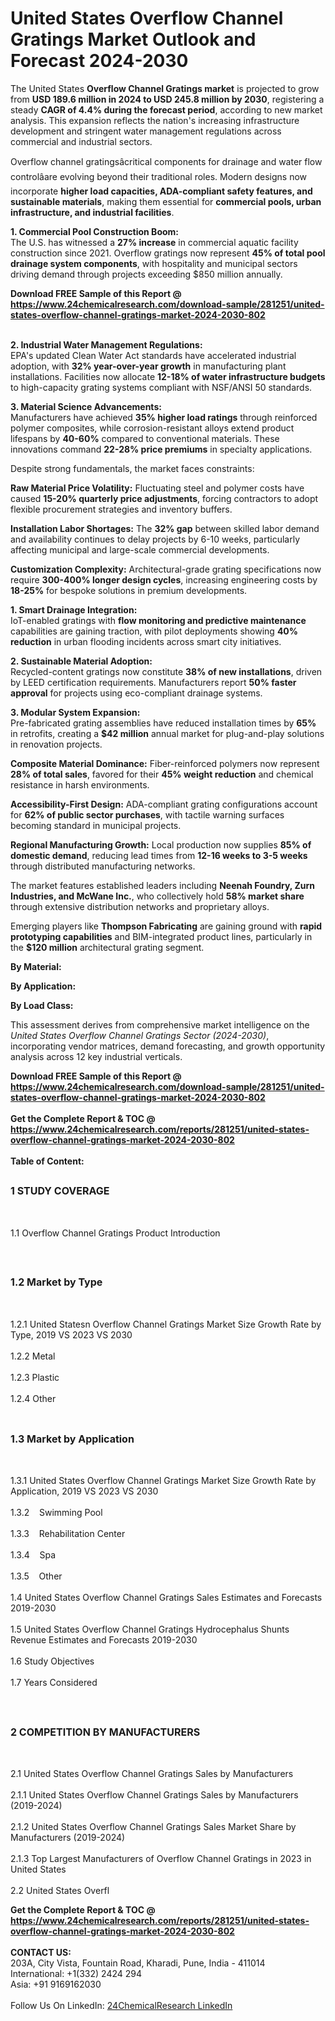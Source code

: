 <h1>United States Overflow Channel Gratings Market Outlook and Forecast 2024-2030</h1><p>The United States <strong>Overflow Channel Gratings market</strong> is projected to grow from <strong>USD 189.6 million in 2024 to USD 245.8 million by 2030</strong>, registering a steady <strong>CAGR of 4.4% during the forecast period</strong>, according to new market analysis. This expansion reflects the nation's increasing infrastructure development and stringent water management regulations across commercial and industrial sectors.</p><p>Overflow channel gratingsâcritical components for drainage and water flow controlâare evolving beyond their traditional roles. Modern designs now incorporate <strong>higher load capacities, ADA-compliant safety features, and sustainable materials</strong>, making them essential for <strong>commercial pools, urban infrastructure, and industrial facilities</strong>.</p><p><strong>1. Commercial Pool Construction Boom:</strong><br>
The U.S. has witnessed a <strong>27% increase</strong> in commercial aquatic facility construction since 2021. Overflow gratings now represent <strong>45% of total pool drainage system components</strong>, with hospitality and municipal sectors driving demand through projects exceeding $850 million annually.</p><div><b>Download FREE Sample of this Report @ 
            <a href="https://www.24chemicalresearch.com/download-sample/281251/united-states-overflow-channel-gratings-market-2024-2030-802">
            https://www.24chemicalresearch.com/download-sample/281251/united-states-overflow-channel-gratings-market-2024-2030-802</a></b></div><br><p><strong>2. Industrial Water Management Regulations:</strong><br>
EPA's updated Clean Water Act standards have accelerated industrial adoption, with <strong>32% year-over-year growth</strong> in manufacturing plant installations. Facilities now allocate <strong>12-18% of water infrastructure budgets</strong> to high-capacity grating systems compliant with NSF/ANSI 50 standards.</p><p><strong>3. Material Science Advancements:</strong><br>
Manufacturers have achieved <strong>35% higher load ratings</strong> through reinforced polymer composites, while corrosion-resistant alloys extend product lifespans by <strong>40-60%</strong> compared to conventional materials. These innovations command <strong>22-28% price premiums</strong> in specialty applications.</p><p>Despite strong fundamentals, the market faces constraints:</p><p><strong>Raw Material Price Volatility:</strong> Fluctuating steel and polymer costs have caused <strong>15-20% quarterly price adjustments</strong>, forcing contractors to adopt flexible procurement strategies and inventory buffers.</p><p><strong>Installation Labor Shortages:</strong> The <strong>32% gap</strong> between skilled labor demand and availability continues to delay projects by 6-10 weeks, particularly affecting municipal and large-scale commercial developments.</p><p><strong>Customization Complexity:</strong> Architectural-grade grating specifications now require <strong>300-400% longer design cycles</strong>, increasing engineering costs by <strong>18-25%</strong> for bespoke solutions in premium developments.</p><p><strong>1. Smart Drainage Integration:</strong><br>
IoT-enabled gratings with <strong>flow monitoring and predictive maintenance</strong> capabilities are gaining traction, with pilot deployments showing <strong>40% reduction</strong> in urban flooding incidents across smart city initiatives.</p><p><strong>2. Sustainable Material Adoption:</strong><br>
Recycled-content gratings now constitute <strong>38% of new installations</strong>, driven by LEED certification requirements. Manufacturers report <strong>50% faster approval</strong> for projects using eco-compliant drainage systems.</p><p><strong>3. Modular System Expansion:</strong><br>
Pre-fabricated grating assemblies have reduced installation times by <strong>65%</strong> in retrofits, creating a <strong>$42 million</strong> annual market for plug-and-play solutions in renovation projects.</p><p><strong>Composite Material Dominance:</strong> Fiber-reinforced polymers now represent <strong>28% of total sales</strong>, favored for their <strong>45% weight reduction</strong> and chemical resistance in harsh environments.</p><p>
	</p><p><strong>Accessibility-First Design:</strong> ADA-compliant grating configurations account for <strong>62% of public sector purchases</strong>, with tactile warning surfaces becoming standard in municipal projects.</p><p>
	</p><p><strong>Regional Manufacturing Growth:</strong> Local production now supplies <strong>85% of domestic demand</strong>, reducing lead times from <strong>12-16 weeks to 3-5 weeks</strong> through distributed manufacturing networks.</p><p>The market features established leaders including <strong>Neenah Foundry, Zurn Industries, and McWane Inc.</strong>, who collectively hold <strong>58% market share</strong> through extensive distribution networks and proprietary alloys.</p><p>Emerging players like <strong>Thompson Fabricating</strong> are gaining ground with <strong>rapid prototyping capabilities</strong> and BIM-integrated product lines, particularly in the <strong>$120 million</strong> architectural grating segment.</p><p><strong>By Material:</strong></p><p><strong>By Application:</strong></p><p><strong>By Load Class:</strong></p><p>This assessment derives from comprehensive market intelligence on the <em>United States Overflow Channel Gratings Sector (2024-2030)</em>, incorporating vendor matrices, demand forecasting, and growth opportunity analysis across 12 key industrial verticals.</p><div><b>Download FREE Sample of this Report @ 
            <a href="https://www.24chemicalresearch.com/download-sample/281251/united-states-overflow-channel-gratings-market-2024-2030-802">
            https://www.24chemicalresearch.com/download-sample/281251/united-states-overflow-channel-gratings-market-2024-2030-802</a></b></div><br><div><b>Get the Complete Report & TOC @ 
            <a href="https://www.24chemicalresearch.com/reports/281251/united-states-overflow-channel-gratings-market-2024-2030-802">
            https://www.24chemicalresearch.com/reports/281251/united-states-overflow-channel-gratings-market-2024-2030-802</a></b></div><br>
            <b>Table of Content:</b><p><h2><span style="font-size:16px"><strong>1 STUDY COVERAGE</strong></span></h2><br />
<p>1.1 Overflow Channel Gratings Product Introduction</p><br />
<h2><span style="font-size:16px"><strong>1.2 Market by Type</strong></span></h2><br />
<p>1.2.1 United Statesn Overflow Channel Gratings Market Size Growth Rate by Type, 2019 VS 2023 VS 2030<br /><br />
1.2.2 Metal&nbsp;&nbsp; &nbsp;<br /><br />
1.2.3 Plastic<br /><br />
1.2.4 Other<br /><br />
<h2><span style="font-size:16px"><strong>1.3 Market by Application</strong></span></h2><br />
<p>1.3.1 United States Overflow Channel Gratings Market Size Growth Rate by Application, 2019 VS 2023 VS 2030<br /><br />
1.3.2&nbsp;&nbsp; &nbsp;Swimming Pool<br /><br />
1.3.3&nbsp;&nbsp; &nbsp;Rehabilitation Center<br /><br />
1.3.4&nbsp;&nbsp; &nbsp;Spa<br /><br />
1.3.5&nbsp;&nbsp; &nbsp;Other<br /><br />
1.4 United States Overflow Channel Gratings Sales Estimates and Forecasts 2019-2030<br /><br />
1.5 United States Overflow Channel Gratings Hydrocephalus Shunts Revenue Estimates and Forecasts 2019-2030<br /><br />
1.6 Study Objectives<br /><br />
1.7 Years Considered</p><br />
<h2><span style="font-size:16px"><strong>2 COMPETITION BY MANUFACTURERS</strong></span></h2><br />
<p>2.1 United States Overflow Channel Gratings Sales by Manufacturers<br /><br />
2.1.1 United States Overflow Channel Gratings Sales by Manufacturers (2019-2024)<br /><br />
2.1.2 United States Overflow Channel Gratings Sales Market Share by Manufacturers (2019-2024)<br /><br />
2.1.3 Top Largest Manufacturers of Overflow Channel Gratings in 2023 in United States<br /><br />
2.2 United States Overfl</p><div><b>Get the Complete Report & TOC @ 
            <a href="https://www.24chemicalresearch.com/reports/281251/united-states-overflow-channel-gratings-market-2024-2030-802">
            https://www.24chemicalresearch.com/reports/281251/united-states-overflow-channel-gratings-market-2024-2030-802</a></b></div><br><b>CONTACT US:</b><br>
            203A, City Vista, Fountain Road, Kharadi, Pune, India - 411014<br>
            International: +1(332) 2424 294<br>
            Asia: +91 9169162030 <br><br>
            Follow Us On LinkedIn: <a href="https://www.linkedin.com/company/24chemicalresearch/">24ChemicalResearch LinkedIn</a>